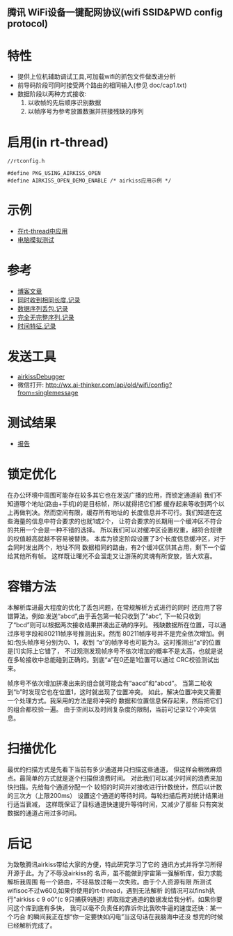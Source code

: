 ## 腾讯 WiFi设备一键配网协议(wifi SSID&PWD config protocol)

# 特性
- 提供上位机辅助调试工具,可加载wifi的抓包文件做改进分析
- 前导码阶段可同时接受两个路由的相同输入(参见 doc/cap1.txt)
- 数据阶段以两种方式接收:
  1. 以收帧的先后顺序识别数据
  2. 以帧序号为参考放置数据并拼接残缺的序列

# 启用(in rt-thread)
```
//rtconfig.h

#define PKG_USING_AIRKISS_OPEN
#define AIRKISS_OPEN_DEMO_ENABLE /* airkiss应用示例 */
```

# 示例
- [在rt-thread中应用](osdep/rtthread/airkiss_demo.c)
- [电脑模拟测试](osdep/qt/akWorker.cpp)

# 参考
- [博客文章](https://blog.csdn.net/lb5761311/article/details/77945848)
- [同时收到相同长度.记录](doc/cap1.txt)
- [数据序列丢包.记录](doc/cap2.txt)
- [完全无完整序列.记录](doc/cap3.txt)
- [时间特征.记录](doc/时间特征.txt)

# 发送工具
- [airkissDebugger](https://iot.weixin.qq.com/wiki/document-0_6.html)
- 微信打开: http://wx.ai-thinker.com/api/old/wifi/config?from=singlemessage

# 测试结果
- [报告](doc/test-report.md)

# 锁定优化
在办公环境中周围可能存在较多其它也在发送广播的应用，而锁定通道前
我们不知道哪个地址(路由+手机)的是目标帧，所以就得把它们都
缓存起来等收到两个以上再做判决。然而空间有限，缓存所有地址的
长度信息并不可行。我们知道在这些海量的信息中符合要求的也就1或2个，
让符合要求的长期用一个缓冲区不符合的共用一个会是一种不错的选择。
所以我们可以对缓冲区设置权重，越符合规律的权值越高就越不容易被替换。
本库为锁定阶段设置了3个长度信息缓冲区，对于会同时发出两个，地址不同
数据相同的路由，有2个缓冲区供其占用，剩下一个留给其他所有帧。
这样既让曙光不会溜走又让游荡的灵魂有所安放，皆大欢喜。

# 容错方法
本解析库进最大程度的优化了丢包问题，在常规解析方式进行的同时
还应用了容错算法。例如:发送“abcd”,由于丢包第一轮只收到了“abc”,
下一轮只收到了“bcd”则可以根据两次接收结果拼凑出正确的序列。
残缺数据所在位置，可以通过序号字段和80211帧序号推测出来。然而
80211帧序号并不是完全依次增加。例如:包头帧序号分别为0、1，收到
“a”的帧序号也可能为3。这时推测出“a”的位置是[1]实际上它错了，
不过观测发现帧序号不依次增加的概率不是太高，也就是说
在多轮接收中总能碰到正确的。到底“a”在0还是1位置可以通过
CRC校验测试出来。

帧序号不依次增加拼凑出来的组合就可能会有“aacd”和“abcd”。
当第二轮收到“b”时发现它也在位置1，这时就出现了位置冲突。
如此，解决位置冲突又需要一个处理方式。我采用的方法是将冲突的
数据和位置信息保存起来，然后把它们的组合都校验一遍。
由于空间以及时间复杂度的限制，当前可记录12个冲突信息。

# 扫描优化
最优的扫描方式是先看下当前有多少通道并只扫描这些通道，
但这样会稍微麻烦点。最简单的方式就是逐个扫描但浪费时间。
对此我们可以减少时间的浪费来加快扫描。先给每个通道分配一个
较短的时间并对接收进行计数统计，然后以计数的三次方（上限200ms）
设置这个通道的等待时间。每轮扫描后再对统计结果进行适当衰减，
这样既保证了目标通道快速提升等待时间，又减少了那些
只有突发数据的通道占用过多时间。

# 后记
为致敬腾讯airkiss带给大家的方便，特此研究学习了它的
通讯方式并将学习所得开源于此。为了不辱没airkiss的
名声，虽不能做到宇宙第一强解析库，但力求能解析我周围
每一个路由，不轻易放过每一次失败。由于个人资源有限
所测试wifisoc不过w600,如果你使用的rt-thread，遇到无法解析
的情况可以finsh执行"airkiss c 9 o0"(c 9只捕获9通道)
抓取指定通道的数据发给我分析。如果你要问这个库到底有多快，
我可以毫不负责任的靠诉你比我吹牛逼的速度还快：某一个巧合
的瞬间我正在想“你一定要快如闪电”当这句话在我脑海中还没
想完的时候已经解析完成了。
